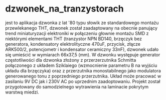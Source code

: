 # dzwonek_na_tranzystorach
jest to aplikacja dzwonka z lat '80 typu słowik ze standardowego montażu przewlekanego THT, dzwonek został zaadaptowany na obecnie panujący trend miniaturyzacji elektroniki w połączeniu głownie montażu SMD z niektórymi elementami THT (tranzystor NPN BD140, brzęczyk bez generatora, kondensatory elektrolityczne 470uF, przycisk, złącze ARK500/2, potencjometr i kondensator ceramiczny 33nF), dzwonek udało się umieścić w wymiarach 66x37,5 (mm). W dzwonku występuje generator częstotliwości dla dzwonka złożony z przerzerzutnika Schmitta połączonego z układem Sziklaiego (wzmocnienie parametru B na wyjściu układu dla brzęczyka) oraz z przerzutnika monostabilnego jako modulatora generowanego tonu z poprzedniego przerzutnika. Układ może pracować w zasilaniu 9V DC jak i 230V AC po uprzednim zaadoptowaniu. Projekt został przygotowany do samodzielnego wytrawienia na laminacie pokrytym warstwą miedzi.
